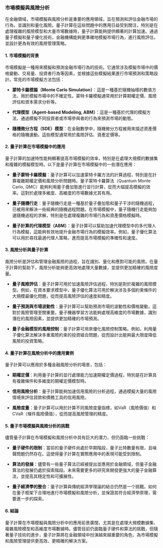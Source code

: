 ### **市場模擬與風險分析**

在金融領域，市場模擬與風險分析是重要的應用領域，旨在預測和評估金融市場的行為，並識別和量化風險。量子計算在這些問題中的應用日益受到關注，特別是在處理複雜的風險模型和大量市場數據時，量子計算能夠提供顯著的計算加速。通過量子模擬和量子優化技術，金融機構能夠更準確地模擬市場行為，進行風險評估，並設計更為有效的風險管理策略。

#### **1. 市場模擬的背景**
市場模擬是一種用來模擬和預測金融市場行為的技術。它通常涉及模擬市場中的價格變動、交易量、投資者行為等因素，並根據這些模擬結果進行市場預測和策略設計。常見的市場模擬方法包括：

- **蒙特卡羅模擬（Monte Carlo Simulation）**：這是一種基於隨機抽樣的數值方法，用於模擬市場中的不確定性。蒙特卡羅模擬通常用於計算期權定價、風險評估和資本需求分析等。

- **代理模型（Agent-based Modeling, ABM）**：這是一種基於代理的模擬方法，通過模擬不同投資者或市場參與者的行為來預測市場的動態。

- **隨機微分方程（SDE）模型**：在金融數學中，隨機微分方程被用來描述資產價格的隨機運動。這些模型通常用於風險評估、資產定價等。

#### **2. 量子計算在市場模擬中的應用**
量子計算的加速特性能夠顯著提高市場模擬的效率，特別是在處理大規模的數據集和複雜的模擬模型時。以下是量子計算在市場模擬中的一些潛在應用：

- **量子蒙特卡羅模擬**：量子計算可以加速蒙特卡羅方法的計算過程，特別是在計算複雜期權定價和風險分析問題時。量子蒙特卡羅算法（Quantum Monte Carlo, QMC）能夠利用量子疊加態進行並行計算，從而大幅提高模擬的效率。這對於處理多維度、高維度的市場數據尤其有用。

- **量子隨機行走**：量子隨機行走是一種基於量子疊加態和量子干涉的隨機過程，已被用來解決一些經典的隨機過程問題。在市場模擬中，量子隨機行走能夠加速隨機過程的求解，特別是在處理複雜的市場行為和資產價格模擬時。

- **量子計算的代理模型（ABM）**：量子計算可以幫助加速代理模型中的多代理人行為模擬，這能夠有效地提升金融市場行為的模擬效率。例如，量子優化算法可以用於尋找最適代理人策略，進而提高市場模擬的準確性和速度。

#### **3. 風險分析與量子計算**
風險分析是評估和管理金融風險的過程，旨在識別、量化和應對可能的風險。在量子計算的幫助下，風險分析能夠更高效地處理大量數據，並提供更加精確的風險度量。

- **量子風險評估**：量子計算可用於加速風險評估過程，特別是對於複雜的風險模型。例如，在資本要求模型中，量子優化算法可用於解決涉及多個約束條件的大規模最優化問題，從而提高風險評估的速度和精度。

- **量子預測與市場波動性**：量子計算可以幫助預測市場的波動性和價格變動，這對於風險管理至關重要。量子機器學習方法能夠處理高維度的市場數據，識別潛在的風險因素，並提供更加精確的市場預測。

- **量子金融模型的風險控制**：量子計算可用來優化風險控制策略。例如，利用量子優化算法解決多重風險約束的投資組合問題，從而設計出能夠最大限度降低風險的投資策略。

#### **4. 量子計算在風險分析中的應用實例**
量子計算可以應用於多種金融風險分析的場景，包括：

- **期權定價**：利用量子計算的並行處理能力加速期權定價過程，特別是在計算具有複雜條件和多維度的期權定價模型時。

- **信用風險分析**：量子計算能夠加速信用風險的分析過程，通過模擬大量的風險情境來評估貸款和債務工具的信用風險。

- **風險度量**：量子計算可以用於計算不同風險度量指標，如VaR（風險價值）和CVaR（條件風險價值），從而提高風險管理的精度。

#### **5. 量子市場模擬與風險分析的挑戰**
儘管量子計算在市場模擬和風險分析中具有巨大的潛力，但仍面臨一些挑戰：

- **量子硬件的限制**：當前的量子硬件尚處於早期階段，量子比特數量有限，且噪聲問題仍然存在。這使得量子計算在實際應用中的表現可能受到限制。

- **算法的發展**：儘管有一些量子算法已經被提出並應用於金融領域，但量子金融算法的發展仍處於探索階段。未來需要更多的研究來開發更強大的量子金融算法，並提高其穩定性和可擴展性。

- **量子經濟學的整合**：量子計算與傳統經濟學理論的結合仍然是一个挑戰。如何在量子框架下合理地進行市場模擬和風險分析，並保證其符合經濟學原理，需要進一步的探索。

#### **6. 結論**
量子計算在市場模擬與風險分析中的應用前景廣闊，尤其是在處理大規模數據集、複雜風險模型和高維度市場數據時。儘管目前仍面臨量子硬件和算法的挑戰，但隨著量子技術的進步，量子計算將在金融領域中扮演越來越重要的角色，為市場模擬和風險管理提供更高效、更精確的解決方案。